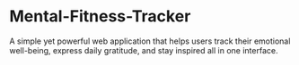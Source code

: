 # Mental-Fitness-Tracker
A simple yet powerful web application that helps users track their emotional well-being, express daily gratitude, and stay inspired all in one interface.
